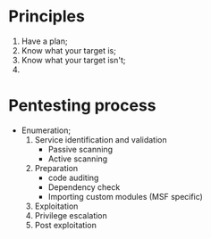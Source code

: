 # Principles
1.  Have a plan;
2.  Know what your target is;
3.  Know what your target isn't;
4.  

# Pentesting process

* Enumeration;
    1.  Service identification and validation
        -  Passive scanning
        -  Active scanning
    2.  Preparation
        -  code auditing
        -  Dependency check
        -  Importing custom modules (MSF specific)
    3.  Exploitation
    4.  Privilege escalation
    5.  Post exploitation
    